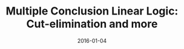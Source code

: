 ---
type: proceedings
authors:
  - Harley Eades III
  - Valeria de Paiva
title: "Multiple Conclusion Linear Logic: Cut-elimination and more"
journal: "Lecture Notes in Computer Science"
note: "Proceedings of the Symposium on Logical Foundations of Computer Science (LFCS 2016)"
date: 2016-01-04
resource:
  type: pdf-report
  pdf-url: includes/pubs/LFCS16.pdf
  report-url: includes/pubs/LFCS16-report.pdf
  report-note: with proofs
resource:
  type: doi
  value: 10.1007/978-3-319-27683-0_7
---